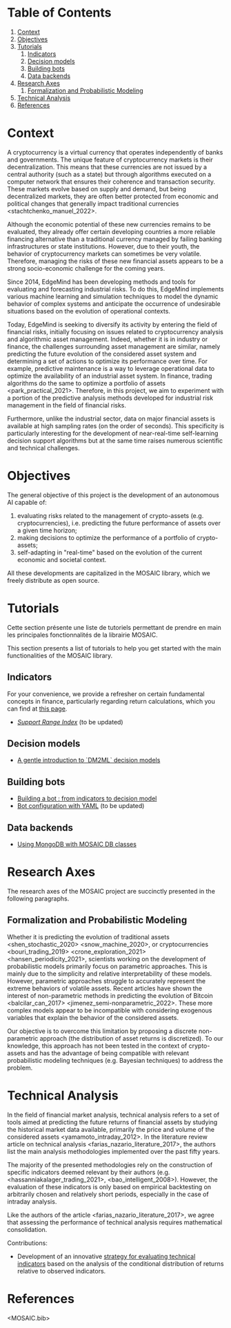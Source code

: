 
# Table of Contents

1.  [Context](#org0024a91)
2.  [Objectives](#org7d6cc1e)
3.  [Tutorials](#org837efdc)
    1.  [Indicators](#orgf4903ec)
    2.  [Decision models](#org01b1a84)
    3.  [Building bots](#org34f4eda)
    4.  [Data backends](#org88145cd)
4.  [Research Axes](#org850c835)
    1.  [Formalization and Probabilistic Modeling](#orgae4d21a)
5.  [Technical Analysis](#orgea1416d)
6.  [References](#org4fd4e20)



<a id="org0024a91"></a>

# Context

A cryptocurrency is a virtual currency that operates independently of banks and governments. The
unique feature of cryptocurrency markets is their decentralization. This means that these currencies
are not issued by a central authority (such as a state) but through algorithms executed on a
computer network that ensures their coherence and transaction security. These markets evolve based
on supply and demand, but being decentralized markets, they are often better protected from economic
and political changes that generally impact traditional currencies <stachtchenko_manuel_2022>. 

Although the economic potential of these new currencies remains to be evaluated, they already offer
certain developing countries a more reliable financing alternative than a traditional currency
managed by failing banking infrastructures or state institutions. However, due to their youth, the
behavior of cryptocurrency markets can sometimes be very volatile. Therefore, managing the risks of
these new financial assets appears to be a strong socio-economic challenge for the coming years. 

Since 2014, EdgeMind has been developing methods and tools for evaluating and forecasting industrial
risks. To do this, EdgeMind implements various machine learning and simulation techniques to model
the dynamic behavior of complex systems and anticipate the occurrence of undesirable situations
based on the evolution of operational contexts. 

Today, EdgeMind is seeking to diversify its activity by entering the field of financial risks,
initially focusing on issues related to cryptocurrency analysis and algorithmic asset
management. Indeed, whether it is in industry or finance, the challenges surrounding asset
management are similar, namely predicting the future evolution of the considered asset system and
determining a set of actions to optimize its performance over time. For example, predictive
maintenance is a way to leverage operational data to optimize the availability of an industrial
asset system. In finance, trading algorithms do the same to optimize a portfolio of assets
<park_practical_2021>. Therefore, in this project, we aim to experiment with a portion of the
predictive analysis methods developed for industrial risk management in the field of financial
risks. 

Furthermore, unlike the industrial sector, data on major financial assets is available at high
sampling rates (on the order of seconds). This specificity is particularly interesting for the
development of near-real-time self-learning decision support algorithms but at the same time raises
numerous scientific and technical challenges.


<a id="org7d6cc1e"></a>

# Objectives

The general objective of this project is the development of an autonomous AI capable of:

1.  evaluating risks related to the management of crypto-assets (e.g. cryptocurrencies), i.e. predicting the future performance of assets over a given time horizon;
2.  making decisions to optimize the performance of a portfolio of crypto-assets;
3.  self-adapting in "real-time" based on the evolution of the current economic and societal context.

All these developments are capitalized in the MOSAIC library, which we freely distribute as open
source.


<a id="org837efdc"></a>

# Tutorials

Cette section présente une liste de tutoriels permettant de prendre en main les principales
fonctionnalités de la librairie MOSAIC. 

This section presents a list of tutorials to help you get started with the main functionalities of the MOSAIC library.


<a id="orgf4903ec"></a>

## Indicators

For your convenience, we provide a refresher on certain fundamental concepts in finance,
particularly regarding return calculations, which you can find at [this page](./doc/basic_notions.md).

-   [*Support Range Index*](examples/indicators/sri.md) (to be updated)


<a id="org01b1a84"></a>

## Decision models

-   [A gentle introduction to \`DM2ML\` decision models](examples/dm/dm2ml_tuto_01.md)


<a id="org34f4eda"></a>

## Building bots

-   [Building a bot : from indicators to decision model](examples/bot/step_by_step/tuto.md)
-   [Bot configuration with YAML](examples/bot/bot_dummy/tuto.md) (to be updated)


<a id="org88145cd"></a>

## Data backends

-   [Using MongoDB with MOSAIC DB classes](examples/db/mongo/tuto.md)


<a id="org850c835"></a>

# Research Axes

The research axes of the MOSAIC project are succinctly presented in the following paragraphs.


<a id="orgae4d21a"></a>

## Formalization and Probabilistic Modeling

Whether it is predicting the evolution of traditional assets <shen_stochastic_2020> <snow_machine_2020>, or cryptocurrencies
<bouri_trading_2019> <crone_exploration_2021> <hansen_periodicity_2021>, scientists working on the development of probabilistic models primarily focus on parametric approaches. This is mainly due to the simplicity and relative interpretability of these models. However, parametric approaches struggle to accurately represent the extreme behaviors of volatile assets. Recent articles have shown the interest of non-parametric methods in predicting the evolution of Bitcoin <balcilar_can_2017>
<jimenez_semi-nonparametric_2022>. These more complex models appear to be incompatible with considering exogenous variables that explain the behavior of the considered assets.

Our objective is to overcome this limitation by proposing a discrete non-parametric approach (the
distribution of asset returns is discretized). To our knowledge, this approach has not been tested
in the context of crypto-assets and has the advantage of being compatible with relevant
probabilistic modeling techniques (e.g. Bayesian techniques) to address the problem. 


<a id="orgea1416d"></a>

# Technical Analysis

In the field of financial market analysis, technical analysis refers to a set of tools aimed at
predicting the future returns of financial assets by studying the historical market data available,
primarily the price and volume of the considered assets <yamamoto_intraday_2012>. In the
literature review article on technical analysis <farias_nazario_literature_2017>, the authors
list the main analysis methodologies implemented over the past fifty years.  

The majority of the presented methodologies rely on the construction of specific indicators deemed
relevant by their authors (e.g. <hassanniakalager_trading_2021>,
<bao_intelligent_2008>). However, the evaluation of these indicators is only based on empirical
backtesting on arbitrarily chosen and relatively short periods, especially in the case of intraday
analysis. 

Like the authors of the article <farias_nazario_literature_2017>, we agree that assessing the
performance of technical analysis requires mathematical consolidation. 

Contributions:

-   Development of an innovative [strategy for evaluating technical indicators](indicator_analysis.md) based on the analysis of
    the conditional distribution of returns relative to observed indicators.


<a id="org4fd4e20"></a>

# References

<MOSAIC.bib>

